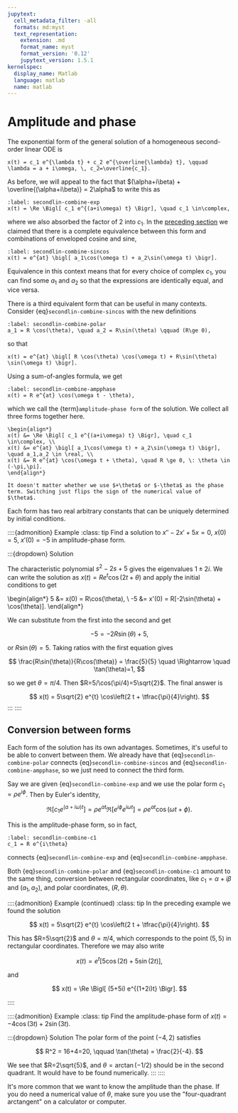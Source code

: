 ```yaml
---
jupytext:
  cell_metadata_filter: -all
  formats: md:myst
  text_representation:
    extension: .md
    format_name: myst
    format_version: '0.12'
    jupytext_version: 1.5.1
kernelspec:
  display_name: Matlab
  language: matlab
  name: matlab
---
```

# Amplitude and phase

The exponential form of the general solution of a homogeneous second-order linear ODE is

```{math}
x(t) = c_1 e^{\lambda t} + c_2 e^{\overline{\lambda} t}, \qquad \lambda = a + i\omega, \, c_2=\overline{c_1}.
```

As before, we will appeal to the fact that $(\alpha+i\beta) + \overline{(\alpha+i\beta)} = 2\alpha$ to write this as

```{math}
:label: secondlin-combine-exp
x(t) = \Re \Bigl[ c_1 e^{(a+i\omega) t} \Bigr], \quad c_1 \in\complex, 
```

where we also absorbed the factor of 2 into $c_1$. In the [preceding section](complex_exp.md) we claimed that there is a complete equivalence between this form and combinations of enveloped cosine and sine,

```{math}
:label: secondlin-combine-sincos
x(t) = e^{at} \bigl[ a_1\cos(\omega t) + a_2\sin(\omega t) \bigr].
```

Equivalence in this context means that for every choice of complex $c_1$, you can find some $a_1$ and $a_2$ so that the expressions are identically equal, and vice versa.

<!-- There is a third equivalent form that might be the most readily interpreted. Let us write the complex value $c_1$ in polar form,

$$
c_1 = R e^{-i\theta}, \qquad R > 0,\, \theta \in [-\pi,pi).
$$

We introduced an extra minus sign here for future convenience, but it's not important. Now {eq}`secondlin-combine-exp` is in the form

$$
x(t) = R e^{-i\theta} e^{\lambda t} + \bigl[ \text{complex conjugate of the same thing} \bigr].
$$

As we saw before, adding $\alpha+i\beta$ to its conjugate gives $2\alpha$, so we may write

$$
x(t) = 2 \Re \Bigl[ R e^{-i\theta} e^{\lambda t} \Bigr].
$$

We manipulate the exponentials to get

$$
x(t) = 2 \Re \Bigl[ R e^{at} e^{i(\omega t -\theta)} \Bigr].
$$

The first two terms inside the brackets are real, and Euler's formula then implies

$$
x(t) = 2 R e^{at} \cos(\omega t -\theta).
$$

This is a cosine with exponentially changing amplitude and an arbitrary phase shift.  -->

There is a third equivalent form that can be useful in many contexts. Consider {eq}`secondlin-combine-sincos` with the new definitions

```{math}
:label: secondlin-combine-polar
a_1 = R \cos(\theta), \quad a_2 = R\sin(\theta) \qquad (R\ge 0),
```

so that

```{math}
x(t) = e^{at} \bigl[ R \cos(\theta) \cos(\omega t) + R\sin(\theta) \sin(\omega t) \bigr].
```

Using a sum-of-angles formula, we get

```{math}
:label: secondlin-combine-ampphase
x(t) = R e^{at} \cos(\omega t - \theta),
```

which we call the {term}`amplitude-phase form` of the solution. We collect all three forms together here.

````{proof:formula} Equivalent forms for 2nd order solutions
\begin{align*}
x(t) &= \Re \Bigl[ c_1 e^{(a+i\omega) t} \Bigr], \quad c_1 \in\complex, \\
x(t) &= e^{at} \bigl[ a_1\cos(\omega t) + a_2\sin(\omega t) \bigr], \quad a_1,a_2 \in \real, \\
x(t) &= R e^{at} \cos(\omega t + \theta), \quad R \ge 0, \: \theta \in (-\pi,\pi].
\end{align*}
````

```{note}
It doesn't matter whether we use $+\theta$ or $-\theta$ as the phase term. Switching just flips the sign of the numerical value of $\theta$.
```

Each form has two real arbitrary constants that can be uniquely determined by initial conditions.

::::{admonition} Example
:class: tip
Find a solution to $x''-2x'+5x=0$, $x(0)=5$, $x'(0)=-5$ in amplitude-phase form.

:::{dropdown} Solution

The characteristic polynomial $s^2-2s+5$ gives the eigenvalues $1\pm 2i$. We can write the solution as $x(t) = R e^{t} \cos(2 t + \theta)$ and apply the initial conditions to get

\begin{align*}
5 &= x(0) = R\cos(\theta), \\
-5 &= x'(0) = R[-2\sin(\theta) + \cos(\theta)].
\end{align*}

We can substitute from the first into the second and get

$$
-5 = -2R\sin(\theta) + 5,
$$

or $R\sin(\theta) =5$. Taking ratios with the first equation gives

$$
\frac{R\sin(\theta)}{R\cos(\theta)}  = \frac{5}{5} \quad \Rightarrow \quad \tan(\theta)=1,
$$

so we get $\theta=\pi/4$. Then $R=5/\cos(\pi/4)=5\sqrt{2}$. The final answer is

$$
x(t) = 5\sqrt{2} e^{t} \cos\left(2 t + \tfrac{\pi}{4}\right).
$$
:::
::::

## Conversion between forms

Each form of the solution has its own advantages. Sometimes, it's useful to be able to convert between them. We already have that {eq}`secondlin-combine-polar` connects {eq}`secondlin-combine-sincos` and {eq}`secondlin-combine-ampphase`, so we just need to connect the third form.

Say we are given {eq}`secondlin-combine-exp` and we use the polar form
$c_1 = \rho e^{i\phi}$. Then by Euler's identity,

<!-- 
```{note}
This equation uses the Greek letters $\rho$ (rho) and $\phi$ (phi).
``` 
-->

$$
\Re \left[ c_1 e^{(a+i\omega) t}  \right] = \rho e^{at} \Re \left[ e^{i\phi} e^{i\omega t}  \right] = \rho e^{at} \cos(\omega t + \phi).
$$

This is the amplitude-phase form, so in fact,

```{math}
:label: secondlin-combine-c1
c_1 = R e^{i\theta}
```

connects {eq}`secondlin-combine-exp` and {eq}`secondlin-combine-ampphase`.

Both {eq}`secondlin-combine-polar` and {eq}`secondlin-combine-c1` amount to the same thing, conversion between rectangular coordinates, like $c_1=\alpha+i\beta$ and $(a_1,a_2)$, and polar coordinates, $(R,\theta)$.

::::{admonition} Example (continued)
:class: tip
In the preceding example we found the solution

$$
x(t) = 5\sqrt{2} e^{t} \cos\left(2 t + \tfrac{\pi}{4}\right).
$$

This has $R=5\sqrt{2}$ and $\theta=\pi/4$, which corresponds to the point $(5,5)$ in rectangular coordinates. Therefore we may also write

$$
x(t) = e^{t} \bigl[ 5 \cos(2 t) + 5 \sin(2t) \bigr],
$$

and

$$
x(t) = \Re \Bigl[ (5+5i)  e^{(1+2i)t}  \Bigr].
$$

::::

::::{admonition} Example
:class: tip
Find the amplitude-phase form of $x(t)=-4\cos(3t) + 2 \sin(3t)$.

:::{dropdown} Solution
The polar form of the point $(-4,2)$ satisfies

$$
R^2 = 16+4=20, \qquad \tan(\theta) = \frac{2}{-4}.
$$

We see that $R=2\sqrt{5}$, and $\theta = \arctan(-1/2)$ should be in the second quadrant. It would have to be found numerically.
:::
::::

It's more common that we want to know the amplitude than the phase. If you do need a numerical value of $\theta$, make sure you use the "four-quadrant arctangent" on a calculator or computer.
